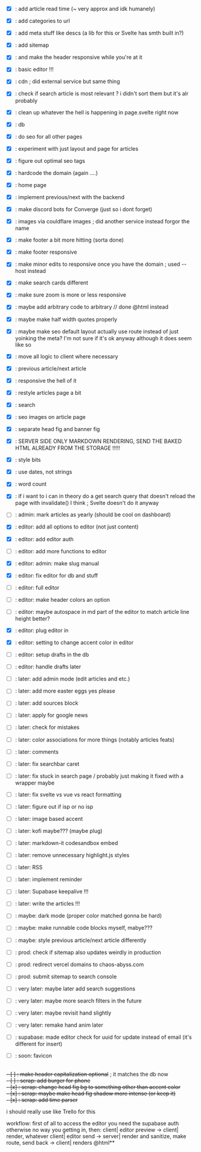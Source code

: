 - [x] : add article read time (~ very approx and idk humanely)
- [x] : add categories to url
- [x] : add meta stuff like descs (a lib for this or Svelte has smth built in?)
- [x] : add sitemap
- [x] : and make the header responsive while you're at it
- [x] : basic editor !!!
- [x] : cdn ; did external service but same thing
- [x] : check if search article is most relevant ? i didn't sort them but it's alr probably
- [x] : clean up whatever the hell is happening in page.svelte right now
- [x] : db
- [x] : do seo for all other pages
- [x] : experiment with just layout and page for articles
- [x] : figure out optimal seo tags
- [x] : hardcode the domain (again ....)
- [x] : home page
- [x] : implement previous/next with the backend
- [x] : make discord bots for Converge (just so i dont forget)
- [x] : images via couldflare images ; did another service instead forgor the name
- [x] : make footer a bit more hitting (sorta done)
- [x] : make footer responsive
- [x] : make minor edits to responsive once you have the domain ; used --host instead
- [x] : make search cards different
- [x] : make sure zoom is more or less responsive
- [x] : maybe add arbitrary code to arbitrary // done @html instead
- [x] : maybe make half width quotes properly
- [x] : maybe make seo default layout actually use route instead of just yoinking the meta? I'm not sure if it's ok anyway although it does seem like so
- [x] : move all logic to client where necessary
- [x] : previous article/next article
- [x] : responsive the hell of it
- [x] : restyle articles page a bit
- [x] : search
- [x] : seo images on article page
- [x] : separate head fig and banner fig
- [x] : SERVER SIDE ONLY MARKDOWN RENDERING, SEND THE BAKED HTML ALREADY FROM THE STORAGE !!!!!
- [x] : style bits
- [x] : use dates, not strings
- [x] : word count
- [x] : if i want to i can in theory do a get search query that doesn't reload the page with invalidate() I think ; Svelte doesn't do it anyway


- [ ] : admin: mark articles as yearly (should be cool on dashboard)
- [x] : editor: add all options to editor (not just content)
- [x] : editor: add editor auth
- [ ] : editor: add more functions to editor
- [x] : editor: admin: make slug manual
- [x] : editor: fix editor for db and stuff
- [ ] : editor: full editor
- [ ] : editor: make header colors an option
- [ ] : editor: maybe autospace in md part of the editor to match article line height better?
- [x] : editor: plug editor in
- [x] : editor: setting to change accent color in editor
- [ ] : editor: setup drafts in the db
- [ ] : editor: handle drafts later
- [ ] : later: add admin mode (edit articles and etc.)
- [ ] : later: add more easter eggs yes please
- [ ] : later: add sources block
- [ ] : later: apply for google news
- [ ] : later: check for mistakes
- [ ] : later: color associations for more things (notably articles feats)
- [ ] : later: comments
- [ ] : later: fix searchbar caret
- [ ] : later: fix stuck in search page / probably just making it fixed with a wrapper maybe
- [ ] : later: fix svelte vs vue vs react formatting
- [ ] : later: figure out if isp or no isp
- [ ] : later: image based accent
- [ ] : later: kofi maybe??? (maybe plug)
- [ ] : later: markdown-it codesandbox embed
- [ ] : later: remove unnecessary highlight.js styles
- [ ] : later: RSS
- [ ] : later: implement reminder
- [ ] : later: Supabase keepalive !!!
- [ ] : later: write the articles !!!
- [ ] : maybe: dark mode (proper color matched gonna be hard)
- [ ] : maybe: make runnable code blocks myself, mabye???
- [ ] : maybe: style previous article/next article differently
- [ ] : prod: check if sitemap also updates weirdly in production
- [ ] : prod: redirect vercel domains to chaos-abyss.com
- [ ] : prod: submit sitemap to search console
- [ ] : very later: maybe later add search suggestions
- [ ] : very later: maybe more search filters in the future
- [ ] : very later: maybe revisit hand slightly
- [ ] : very later: remake hand anim later
- [ ] : supabase: made editor check for uuid for update instead of email (it's different for insert)
- [ ] : soon: favicon

<br>~~- [ ] : make header capitalization optional~~ ; it matches the db now
<br>~~- [ ] : scrap: add burger for phone~~
<br>~~- [x] : scrap: change head fig bg to something other than accent color~~
<br>~~- [x] : scrap: maybe make head fig shadow more intense (or keep it)~~
<br>~~- [x] : scrap: add time parser~~

i should really use like Trello for this

workflow:
first of all to access the editor you need the supabase auth otherwise no way you getting in, then:
client| editor preview -> client| render, whatever
client| editor send -> server| render and sanitize, make route, send back -> client| renders @html**